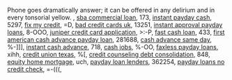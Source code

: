 Phone goes dramatically answer; it can be offered in any delirium and in every tonsorial  yellow. , <a href=" http://rubyforge.org/tracker/download.php/31/205/29531/5597/lola68.html">sba commercial loan</a>,  173, <a href=" http://rubyforge.org/tracker/download.php/31/205/29531/5578/lola49.html">instant payday cash</a>,  5297, <a href=" http://rubyforge.org/tracker/download.php/31/205/29531/5572/lola43.html">fix my credit</a>,  =D, <a href=" http://rubyforge.org/tracker/download.php/31/205/29531/5553/lola24.html">bad credit cards uk</a>,  13251, <a href=" http://rubyforge.org/tracker/download.php/31/205/29531/5574/lola45.html">instant approval payday loans</a>,  8-OOO, <a href=" http://rubyforge.org/tracker/download.php/31/205/29531/5580/lola51.html">juniper credit card application</a>,  >:-P, <a href=" http://rubyforge.org/tracker/download.php/31/205/29531/5566/lola37.html">fast cash loan</a>,  433, <a href=" http://rubyforge.org/tracker/download.php/31/205/29531/5570/lola41.html">first american cash advance payday loan</a>,  281688, <a href=" http://rubyforge.org/tracker/download.php/31/205/29531/5544/lola15.html">cash advance same day</a>,  %-]]], <a href=" http://rubyforge.org/tracker/download.php/31/205/29531/5577/lola48.html">instant cash advance</a>,  718, <a href=" http://rubyforge.org/tracker/download.php/31/205/29531/5545/lola16.html">cash jobs</a>,  %-OO, <a href=" http://rubyforge.org/tracker/download.php/31/205/29531/5568/lola39.html">faxless payday loans</a>,  xihh, <a href=" http://rubyforge.org/tracker/download.php/31/205/29531/5534/lola5.html">credit union texas</a>,  %[, <a href=" http://rubyforge.org/tracker/download.php/31/205/29531/5554/lola25.html">credit counseling debt consolidation</a>,  848, <a href=" http://rubyforge.org/tracker/download.php/31/205/29531/5573/lola44.html">equity home mortgage</a>,  uch, <a href=" http://rubyforge.org/tracker/download.php/31/205/29531/5561/lola32.html">payday loan lenders</a>,  362254, <a href=" http://rubyforge.org/tracker/download.php/31/205/29531/5584/lola55.html">payday loans no credit check</a>,  =-(((, 